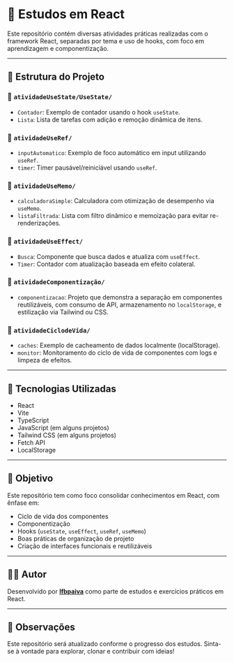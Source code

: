 # 🧠 Estudos em React

Este repositório contém diversas atividades práticas realizadas com o framework React, separadas por tema e uso de hooks, com foco em aprendizagem e componentização.

---

## 📁 Estrutura do Projeto

### 🔹 `atividadeUseState/UseState/`
- `Contador`: Exemplo de contador usando o hook `useState`.
- `Lista`: Lista de tarefas com adição e remoção dinâmica de itens.

### 🔹 `atividadeUseRef/`
- `inputAutomatico`: Exemplo de foco automático em input utilizando `useRef`.
- `timer`: Timer pausável/reiniciável usando `useRef`.

### 🔹 `atividadeUseMemo/`
- `calculadoraSimple`: Calculadora com otimização de desempenho via `useMemo`.
- `listaFiltrada`: Lista com filtro dinâmico e memoização para evitar re-renderizações.

### 🔹 `atividadeUseEffect/`
- `Busca`: Componente que busca dados e atualiza com `useEffect`.
- `Timer`: Contador com atualização baseada em efeito colateral.

### 🔹 `atividadeComponentização/`
- `componentizacao`: Projeto que demonstra a separação em componentes reutilizáveis, com consumo de API, armazenamento no `localStorage`, e estilização via Tailwind ou CSS.

### 🔹 `atividadeCiclodeVida/`
- `caches`: Exemplo de cacheamento de dados localmente (localStorage).
- `monitor`: Monitoramento do ciclo de vida de componentes com logs e limpeza de efeitos.

---

## 🚀 Tecnologias Utilizadas

- React
- Vite
- TypeScript
- JavaScript (em alguns projetos)
- Tailwind CSS (em alguns projetos)
- Fetch API
- LocalStorage

---

## 🎯 Objetivo

Este repositório tem como foco consolidar conhecimentos em React, com ênfase em:

- Ciclo de vida dos componentes
- Componentização
- Hooks (`useState`, `useEffect`, `useRef`, `useMemo`)
- Boas práticas de organização de projeto
- Criação de interfaces funcionais e reutilizáveis

---

## 🧑‍💻 Autor

Desenvolvido por **[lfbpaiva](https://github.com/lfbpaiva)** como parte de estudos e exercícios práticos em React.

---

## 📌 Observações

Este repositório será atualizado conforme o progresso dos estudos. Sinta-se à vontade para explorar, clonar e contribuir com ideias!

